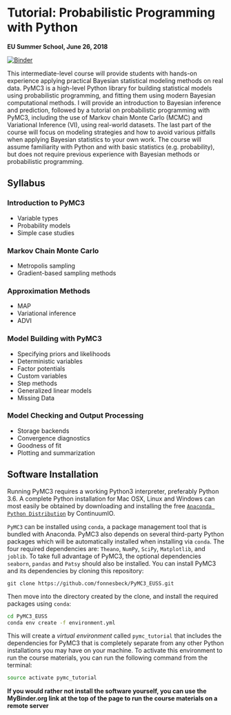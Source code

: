 # Tutorial: Probabilistic Programming with Python

**EU Summer School, June 26, 2018**

[![Binder](http://mybinder.org/badge.svg)](http://mybinder.org/repo/fonnesbeck/PyMC3_EUSS)


This intermediate-level course will provide students with hands-on experience applying practical Bayesian statistical modeling methods on real data. PyMC3 is a high-level Python library for building statistical models using probabilistic programming, and fitting them using modern Bayesian computational methods. I will provide an introduction to Bayesian inference and prediction, followed by a tutorial on probabilistic programming with PyMC3, including the use of Markov chain Monte Carlo (MCMC) and Variational Inference (VI), using real-world datasets. The last part of the course will focus on modeling strategies and how to avoid various pitfalls when applying Bayesian statistics to your own work. The course will assume familiarity with Python and with basic statistics (e.g. probability), but does not require previous experience with Bayesian methods or probabilistic programming.

## Syllabus

### Introduction to PyMC3

* Variable types
* Probability models
* Simple case studies

### Markov Chain Monte Carlo

* Metropolis sampling
* Gradient-based sampling methods

### Approximation Methods

* MAP
* Variational inference
* ADVI

### Model Building with PyMC3

* Specifying priors and likelihoods
* Deterministic variables
* Factor potentials
* Custom variables
* Step methods
* Generalized linear models
* Missing Data

### Model Checking and Output Processing

* Storage backends
* Convergence diagnostics
* Goodness of fit
* Plotting and summarization


## Software Installation

Running PyMC3 requires a working Python3 interpreter, preferably Python 3.6. A complete Python installation for Mac OSX, Linux and Windows can most easily be obtained by downloading and installing the free [`Anaconda Python Distribution`](https://www.continuum.io/downloads) by ContinuumIO. 

`PyMC3` can be installed using `conda`, a package management tool that is bundled with Anaconda. PyMC3 also depends on several third-party Python packages which will be automatically installed when installing via `conda`. The four required dependencies are: `Theano`, `NumPy`, `SciPy`, `Matplotlib`, and `joblib`. To take full advantage of PyMC3, the optional dependencies `seaborn`, `pandas` and `Patsy` should also be installed. You can install PyMC3 and its dependencies by cloning this repository:

```
git clone https://github.com/fonnesbeck/PyMC3_EUSS.git
```

Then move into the directory created by the clone, and install the required packages using `conda`:

```bash
cd PyMC3_EUSS
conda env create -f environment.yml
```

This will create a *virtual environment* called `pymc_tutorial` that includes the dependencies for PyMC3 that is completely separate from any other Python installations you may have on your machine. To activate this environment to run the course materials, you can run the following command from the terminal:

```bash
source activate pymc_tutorial
```

**If you would rather not install the software yourself, you can use the MyBinder.org link at the top of the page to run the course materials on a remote server**
